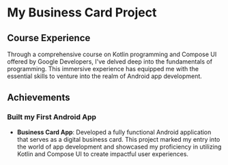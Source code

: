 # My Business Card Project

## Course Experience

Through a comprehensive course on Kotlin programming and Compose UI offered by Google Developers, I've delved deep into the fundamentals of programming. This immersive experience has equipped me with the essential skills to venture into the realm of Android app development.

## Achievements

### Built my First Android App

- **Business Card App**: Developed a fully functional Android application that serves as a digital business card. This project marked my entry into the world of app development and showcased my proficiency in utilizing Kotlin and Compose UI to create impactful user experiences.


